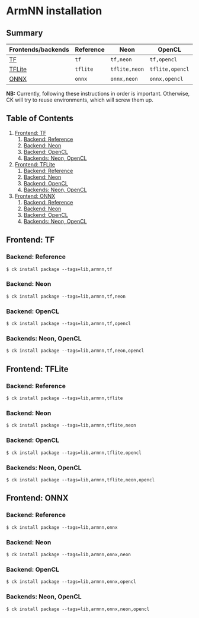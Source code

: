 # ArmNN installation

## Summary

Frontends/backends                            | Reference | Neon          | OpenCL          | Neon, OpenCL         |
-|-|-|-|-|
[TF](https://www.tensorflow.org/)             | `tf`      | `tf,neon`     | `tf,opencl`     | `tf,neon,opencl`     |
[TFLite](https://www.tensorflow.org/lite)     | `tflite`  | `tflite,neon` | `tflite,opencl` | `tflite,neon,opencl` |
[ONNX](https://onnx.ai/)                      | `onnx`    | `onnx,neon`   | `onnx,opencl`   | `onnx,neon,opencl`   |

**NB:** Currently, following these instructions in order is important. Otherwise, CK will try to reuse environments, which will screw them up.

## Table of Contents

1. [Frontend: TF](#tf)
    1. [Backend: Reference](#tf_ref)
    1. [Backend: Neon](#tf_neon)
    1. [Backend: OpenCL](#tf_opencl)
    1. [Backends: Neon, OpenCL](#tf_neon_opencl)
1. [Frontend: TFLite](#tflite)
    1. [Backend: Reference](#tflite_ref)
    1. [Backend: Neon](#tflite_neon)
    1. [Backend: OpenCL](#tflite_opencl)
    1. [Backends: Neon, OpenCL](#tflite_neon_opencl)
1. [Frontend: ONNX](#onnx)
    1. [Backend: Reference](#onnx_ref)
    1. [Backend: Neon](#onnx_neon)
    1. [Backend: OpenCL](#onnx_opencl)
    1. [Backends: Neon, OpenCL](#onnx_neon_opencl)


<a name="tf"></a>
## Frontend: TF

<a name="tf_ref"></a>
### Backend: Reference
```
$ ck install package --tags=lib,armnn,tf
```

<a name="tf_neon"></a>
### Backend: Neon
```
$ ck install package --tags=lib,armnn,tf,neon
```

<a name="tf_opencl"></a>
### Backend: OpenCL
```
$ ck install package --tags=lib,armnn,tf,opencl
```

<a name="tf_neon_opencl"></a>
### Backends: Neon, OpenCL
```
$ ck install package --tags=lib,armnn,tf,neon,opencl
```


<a name="tflite"></a>
## Frontend: TFLite

<a name="tflite_ref"></a>
### Backend: Reference
```
$ ck install package --tags=lib,armnn,tflite
```

<a name="tflite_neon"></a>
### Backend: Neon
```
$ ck install package --tags=lib,armnn,tflite,neon
```

<a name="tflite_opencl"></a>
### Backend: OpenCL
```
$ ck install package --tags=lib,armnn,tflite,opencl
```

<a name="tflite_neon_opencl"></a>
### Backends: Neon, OpenCL
```
$ ck install package --tags=lib,armnn,tflite,neon,opencl
```


<a name="onnx"></a>
## Frontend: ONNX

<a name="onnx_ref"></a>
### Backend: Reference
```
$ ck install package --tags=lib,armnn,onnx
```

<a name="onnx_neon"></a>
### Backend: Neon
```
$ ck install package --tags=lib,armnn,onnx,neon
```

<a name="onnx_opencl"></a>
### Backend: OpenCL
```
$ ck install package --tags=lib,armnn,onnx,opencl
```

<a name="onnx_neon_opencl"></a>
### Backends: Neon, OpenCL
```
$ ck install package --tags=lib,armnn,onnx,neon,opencl
```

